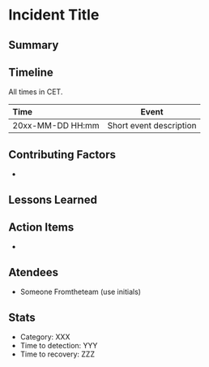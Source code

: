 # Incident Title

## Summary

## Timeline

All times in CET.

| Time | Event |
| :--- | --- |
| 20xx-MM-DD HH:mm | Short event description | 

## Contributing Factors

- 

## Lessons Learned


## Action Items

- 

## Atendees

- Someone Fromtheteam (use initials)

## Stats

- Category: XXX
- Time to detection: YYY
- Time to recovery: ZZZ
